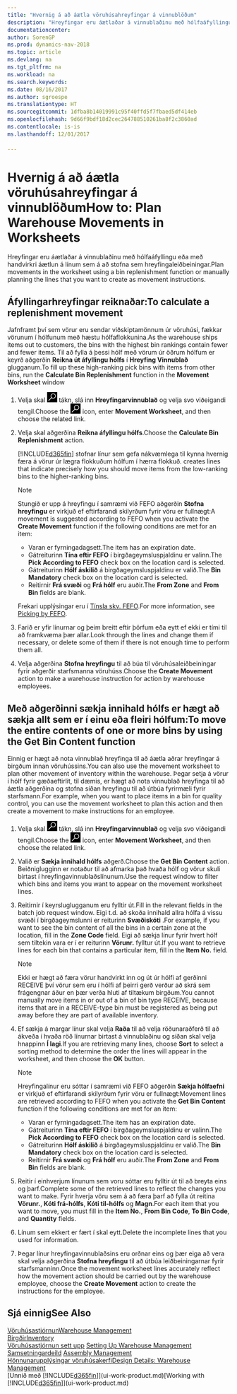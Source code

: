 ```yaml
---
title: "Hvernig á að áætla vöruhúsahreyfingar á vinnublöðum"
description: "Hreyfingar eru áætlaðar á vinnublaðinu með hólfaáfyllingu eða með handvirkri áætlun á línum sem á að stofna sem hreyfingaleiðbeiningar."
documentationcenter: 
author: SorenGP
ms.prod: dynamics-nav-2018
ms.topic: article
ms.devlang: na
ms.tgt_pltfrm: na
ms.workload: na
ms.search.keywords: 
ms.date: 08/16/2017
ms.author: sgroespe
ms.translationtype: HT
ms.sourcegitcommit: 1dfba8b14019991c95f40ffd5f7fbaed5df414eb
ms.openlocfilehash: 9d66f9bdf18d2cec264788510261ba8f2c3860ad
ms.contentlocale: is-is
ms.lasthandoff: 12/01/2017

---
```

# <a name="how-to-plan-warehouse-movements-in-worksheets"></a><span data-ttu-id="9af02-103">Hvernig á að áætla vöruhúsahreyfingar á vinnublöðum</span><span class="sxs-lookup"><span data-stu-id="9af02-103">How to: Plan Warehouse Movements in Worksheets</span></span>
<span data-ttu-id="9af02-104">Hreyfingar eru áætlaðar á vinnublaðinu með hólfaáfyllingu eða með handvirkri áætlun á línum sem á að stofna sem hreyfingaleiðbeiningar.</span><span class="sxs-lookup"><span data-stu-id="9af02-104">Plan movements in the worksheet using a bin replenishment function or manually planning the lines that you want to create as movement instructions.</span></span>  

## <a name="to-calculate-a-replenishment-movement"></a><span data-ttu-id="9af02-105">Áfyllingarhreyfingar reiknaðar:</span><span class="sxs-lookup"><span data-stu-id="9af02-105">To calculate a replenishment movement</span></span>  
<span data-ttu-id="9af02-106">Jafnframt því sem vörur eru sendar viðskiptamönnum úr vöruhúsi, fækkar vörunum í hólfunum með hæstu hólfaflokkunina.</span><span class="sxs-lookup"><span data-stu-id="9af02-106">As the warehouse ships items out to customers, the bins with the highest bin rankings contain fewer and fewer items.</span></span> <span data-ttu-id="9af02-107">Til að fylla á þessi hólf með vörum úr öðrum hólfum er keyrð aðgerðin **Reikna út áfyllingu hólfs** í **Hreyfing Vinnublað** glugganum.</span><span class="sxs-lookup"><span data-stu-id="9af02-107">To fill up these high-ranking pick bins with items from other bins, run the **Calculate Bin Replenishment** function in the **Movement Worksheet** window</span></span>

1.  <span data-ttu-id="9af02-108">Velja skal ![Leit að síðu eða skýrslu](media/ui-search/search_small.png "Leit að síðu eða skýrslu táknið") tákn, slá inn **Hreyfingarvinnublað** og velja svo viðeigandi tengil.</span><span class="sxs-lookup"><span data-stu-id="9af02-108">Choose the ![Search for Page or Report](media/ui-search/search_small.png "Search for Page or Report icon") icon, enter **Movement Worksheet**, and then choose the related link.</span></span>  
2.  <span data-ttu-id="9af02-109">Velja skal aðgerðina **Reikna áfyllingu hólfs**.</span><span class="sxs-lookup"><span data-stu-id="9af02-109">Choose the **Calculate Bin Replenishment** action.</span></span>  

    [!INCLUDE[d365fin](includes/d365fin_md.md)]<span data-ttu-id="9af02-110"> stofnar línur sem gefa nákvæmlega til kynna hvernig færa á vörur úr lægra flokkuðum hólfum í hærra flokkuð.</span><span class="sxs-lookup"><span data-stu-id="9af02-110"> creates lines that indicate precisely how you should move items from the low-ranking bins to the higher-ranking bins.</span></span>  

    > [!NOTE]  
    >  <span data-ttu-id="9af02-111">Stungið er upp á hreyfingu í samræmi við FEFO aðgerðin **Stofna hreyfingu** er virkjuð ef eftirfarandi skilyrðum fyrir vöru er fullnægt:</span><span class="sxs-lookup"><span data-stu-id="9af02-111">A movement is suggested according to FEFO when you activate the **Create Movement** function if the following conditions are met for an item:</span></span>  
    >   
    >  -   <span data-ttu-id="9af02-112">Varan er fyrningadagsett.</span><span class="sxs-lookup"><span data-stu-id="9af02-112">The item has an expiration date.</span></span>  
    > -   <span data-ttu-id="9af02-113">Gátreiturinn **Tína eftir FEFO** í birgðageymsluspjaldinu er valinn.</span><span class="sxs-lookup"><span data-stu-id="9af02-113">The **Pick According to FEFO** check box on the location card is selected.</span></span>  
    > -   <span data-ttu-id="9af02-114">Gátreiturinn **Hólf áskilið** á birgðageymsluspjaldinu er valið.</span><span class="sxs-lookup"><span data-stu-id="9af02-114">The **Bin Mandatory** check box on the location card is selected.</span></span>  
    > -   <span data-ttu-id="9af02-115">Reitirnir **Frá svæði** og **Frá hólf** eru auðir.</span><span class="sxs-lookup"><span data-stu-id="9af02-115">The **From Zone** and **From Bin** fields are blank.</span></span>  

    <span data-ttu-id="9af02-116">Frekari upplýsingar eru í [Tínsla skv. FEFO](warehouse-picking-by-fefo.md).</span><span class="sxs-lookup"><span data-stu-id="9af02-116">For more information, see [Picking by FEFO](warehouse-picking-by-fefo.md).</span></span>  

3.  <span data-ttu-id="9af02-117">Farið er yfir línurnar og þeim breitt eftir þörfum eða eytt ef ekki er tími til að framkvæma þær allar.</span><span class="sxs-lookup"><span data-stu-id="9af02-117">Look through the lines and change them if necessary, or delete some of them if there is not enough time to perform them all.</span></span>  
4.  <span data-ttu-id="9af02-118">Velja aðgerðina **Stofna hreyfingu** til að búa til vöruhúsaleiðbeiningar fyrir aðgerðir starfsmanna vöruhúss.</span><span class="sxs-lookup"><span data-stu-id="9af02-118">Choose the **Create Movement** action to make a warehouse instruction for action by warehouse employees.</span></span>  

## <a name="to-move-the-entire-contents-of-one-or-more-bins-by-using-the-get-bin-content-function"></a><span data-ttu-id="9af02-119">Með aðgerðinni sækja innihald hólfs er hægt að sækja allt sem er í einu eða fleiri hólfum:</span><span class="sxs-lookup"><span data-stu-id="9af02-119">To move the entire contents of one or more bins by using the Get Bin Content function</span></span>  
<span data-ttu-id="9af02-120">Einnig er hægt að nota vinnublað hreyfinga til að áætla aðrar hreyfingar á birgðum innan vöruhússins.</span><span class="sxs-lookup"><span data-stu-id="9af02-120">You can also use the movement worksheet to plan other movement of inventory within the warehouse.</span></span> <span data-ttu-id="9af02-121">Þegar setja á vörur í hólf fyrir gæðaeftirlit, til dæmis, er hægt að nota vinnublað hreyfinga til að áætla aðgerðina og stofna síðan hreyfingu til að útbúa fyrirmæli fyrir starfsmann.</span><span class="sxs-lookup"><span data-stu-id="9af02-121">For example, when you want to place items in a bin for quality control, you can use the movement worksheet to plan this action and then create a movement to make instructions for an employee.</span></span>  

1.  <span data-ttu-id="9af02-122">Velja skal ![Leit að síðu eða skýrslu](media/ui-search/search_small.png "Leit að síðu eða skýrslu táknið") tákn, slá inn **Hreyfingarvinnublað** og velja svo viðeigandi tengil.</span><span class="sxs-lookup"><span data-stu-id="9af02-122">Choose the ![Search for Page or Report](media/ui-search/search_small.png "Search for Page or Report icon") icon, enter **Movement Worksheet**, and then choose the related link.</span></span>  
2.  <span data-ttu-id="9af02-123">Valið er **Sækja innihald hólfs** aðgerð.</span><span class="sxs-lookup"><span data-stu-id="9af02-123">Choose the **Get Bin Content** action.</span></span> <span data-ttu-id="9af02-124">Beiðniglugginn er notaður til að afmarka það hvaða hólf og vörur skuli birtast í hreyfingavinnublaðslínunum.</span><span class="sxs-lookup"><span data-stu-id="9af02-124">Use the request window to filter which bins and items you want to appear on the movement worksheet lines.</span></span>  
3.  <span data-ttu-id="9af02-125">Reitirnir í keyrsluglugganum eru fylltir út.</span><span class="sxs-lookup"><span data-stu-id="9af02-125">Fill in the relevant fields in the batch job request window.</span></span> <span data-ttu-id="9af02-126">Eigi t.d. að skoða innihald allra hólfa á vissu svæði í birgðageymslunni er reiturinn **Svæðiskóti** .</span><span class="sxs-lookup"><span data-stu-id="9af02-126">For example, if you want to see the bin content of all the bins in a certain zone at the location, fill in the **Zone Code** field.</span></span> <span data-ttu-id="9af02-127">Eigi að sækja línur fyrir hvert hólf sem tiltekin vara er í er reiturinn **Vörunr.** fylltur út.</span><span class="sxs-lookup"><span data-stu-id="9af02-127">If you want to retrieve lines for each bin that contains a particular item, fill in the **Item No.** field.</span></span>  

    > [!NOTE]  
    >  <span data-ttu-id="9af02-128">Ekki er hægt að færa vörur handvirkt inn og út úr hólfi af gerðinni RECEIVE því vörur sem eru í hólfi af þeirri gerð verður að skrá sem frágengnar áður en þær verða hluti af tiltækum birgðum.</span><span class="sxs-lookup"><span data-stu-id="9af02-128">You cannot manually move items in or out of a bin of bin type RECEIVE, because items that are in a RECEIVE-type bin must be registered as being put away before they are part of available inventory.</span></span>  

4.  <span data-ttu-id="9af02-129">Ef sækja á margar línur skal velja **Raða** til að velja röðunaraðferð til að ákveða í hvaða röð línurnar birtast á vinnublaðinu og síðan skal velja hnappinn **Í lagi**.</span><span class="sxs-lookup"><span data-stu-id="9af02-129">If you are retrieving many lines, choose **Sort** to select a sorting method to determine the order the lines will appear in the worksheet, and then choose the **OK** button.</span></span>  

    > [!NOTE]  
    >  <span data-ttu-id="9af02-130">Hreyfingalínur eru sóttar í samræmi við FEFO aðgerðin **Sækja hólfaefni** er virkjuð ef eftirfarandi skilyrðum fyrir vöru er fullnægt:</span><span class="sxs-lookup"><span data-stu-id="9af02-130">Movement lines are retrieved according to FEFO when you activate the **Get Bin Content** function if the following conditions are met for an item:</span></span>  
    >   
    >  -   <span data-ttu-id="9af02-131">Varan er fyrningadagsett.</span><span class="sxs-lookup"><span data-stu-id="9af02-131">The item has an expiration date.</span></span>  
    > -   <span data-ttu-id="9af02-132">Gátreiturinn **Tína eftir FEFO** í birgðageymsluspjaldinu er valinn.</span><span class="sxs-lookup"><span data-stu-id="9af02-132">The **Pick According to FEFO** check box on the location card is selected.</span></span>  
    > -   <span data-ttu-id="9af02-133">Gátreiturinn **Hólf áskilið** á birgðageymsluspjaldinu er valið.</span><span class="sxs-lookup"><span data-stu-id="9af02-133">The **Bin Mandatory** check box on the location card is selected.</span></span>  
    > -   <span data-ttu-id="9af02-134">Reitirnir **Frá svæði** og **Frá hólf** eru auðir.</span><span class="sxs-lookup"><span data-stu-id="9af02-134">The **From Zone** and **From Bin** fields are blank.</span></span>  

5.  <span data-ttu-id="9af02-135">Reitir í einhverjum línunum sem voru sóttar eru fylltir út til að breyta eins og þarf.</span><span class="sxs-lookup"><span data-stu-id="9af02-135">Complete some of the retrieved lines to reflect the changes you want to make.</span></span> <span data-ttu-id="9af02-136">Fyrir hverja vöru sem á að færa þarf að fylla út reitina **Vörunr.**, **Kóti frá-hólfs**, **Kóti til-hólfs** og **Magn**.</span><span class="sxs-lookup"><span data-stu-id="9af02-136">For each item that you want to move, you must fill in the **Item No.**, **From Bin Code**, **To Bin Code**, and **Quantity** fields.</span></span>  
6.  <span data-ttu-id="9af02-137">Línum sem ekkert er fært í skal eytt.</span><span class="sxs-lookup"><span data-stu-id="9af02-137">Delete the incomplete lines that you used for information.</span></span>  
7.  <span data-ttu-id="9af02-138">Þegar línur hreyfingavinnublaðsins eru orðnar eins og þær eiga að vera skal velja aðgerðina **Stofna hreyfingu** til að útbúa leiðbeiningarnar fyrir starfsmanninn.</span><span class="sxs-lookup"><span data-stu-id="9af02-138">Once the movement worksheet lines accurately reflect how the movement action should be carried out by the warehouse employee, choose the **Create Movement** action to create the instructions for the employee.</span></span>  

## <a name="see-also"></a><span data-ttu-id="9af02-139">Sjá einnig</span><span class="sxs-lookup"><span data-stu-id="9af02-139">See Also</span></span>  
[<span data-ttu-id="9af02-140">Vöruhúsastjórnun</span><span class="sxs-lookup"><span data-stu-id="9af02-140">Warehouse Management</span></span>](warehouse-manage-warehouse.md)  
[<span data-ttu-id="9af02-141">Birgðir</span><span class="sxs-lookup"><span data-stu-id="9af02-141">Inventory</span></span>](inventory-manage-inventory.md)  
<span data-ttu-id="9af02-142">[Vöruhúsastjórnun sett upp](warehouse-setup-warehouse.md)   </span><span class="sxs-lookup"><span data-stu-id="9af02-142">[Setting Up Warehouse Management](warehouse-setup-warehouse.md)   </span></span>  
<span data-ttu-id="9af02-143">[Samsetningardeild](assembly-assemble-items.md)  </span><span class="sxs-lookup"><span data-stu-id="9af02-143">[Assembly Management](assembly-assemble-items.md)  </span></span>  
[<span data-ttu-id="9af02-144">Hönnunarupplýsingar vöruhúsakerfi</span><span class="sxs-lookup"><span data-stu-id="9af02-144">Design Details: Warehouse Management</span></span>](design-details-warehouse-management.md)  
<span data-ttu-id="9af02-145">[Unnið með [!INCLUDE[d365fin](includes/d365fin_md.md)]](ui-work-product.md)</span><span class="sxs-lookup"><span data-stu-id="9af02-145">[Working with [!INCLUDE[d365fin](includes/d365fin_md.md)]](ui-work-product.md)</span></span>


